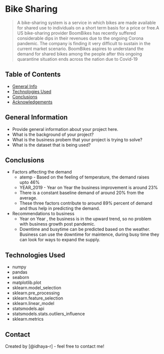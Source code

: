 # Bike Sharing
>    A bike-sharing system is a service in which bikes are made available for shared use to individuals on a short term basis for a price or free.A US bike-sharing provider BoomBikes has recently suffered considerable dips in their revenues due to the ongoing Corona pandemic. The company is finding it very difficult to sustain in the current market scenario.  BoomBikes aspires to understand the demand for shared bikes among the people after this ongoing quarantine situation ends across the nation due to Covid-19



## Table of Contents
* [General Info](#general-information)
* [Technologies Used](#technologies-used)
* [Conclusions](#conclusions)
* [Acknowledgements](#acknowledgements)

<!-- You can include any other section that is pertinent to your problem -->

## General Information
- Provide general information about your project here.
- What is the background of your project?
- What is the business probem that your project is trying to solve?
- What is the dataset that is being used?

<!-- You don't have to answer all the questions - just the ones relevant to your project. -->

## Conclusions
- Factors affecting the demand
     - atemp - Based on the feeling of temperature, the demand raises upto 46%
     - YEAR_2019 - Year on Year the business improvement is around 23%
     - There is a constant baseline demand of around 20% from the average.
     - These three factors contribute to around 89% percent of demand and thus help in predicting the demand.
- Recommendations to business
    - Year on Year , the business is in the upward trend, so no problem with business growth post pandemic.
    - Downtime and busytime can be predicted based on the weather. Business can use the downtime for maintence, during busy time they can look for ways to expand the supply.

<!-- You don't have to answer all the questions - just the ones relevant to your project. -->


## Technologies Used
- numpy
- pandas
- seaborn
- matplotlib.plot
- sklearn.model_selection
- sklearn.pre_processing
- sklearn.feature_selection
- sklearn.linear_model
- statsmodels.api
- statsmodels.stats.outliers_influence
- sklearn.metrics
<!-- As the libraries versions keep on changing, it is recommended to mention the version of library used in this project -->

## Contact
Created by [@idhaya-r] - feel free to contact me!


<!-- Optional -->
<!-- ## License -->
<!-- This project is open source and available under the [... License](). -->

<!-- You don't have to include all sections - just the one's relevant to your project -->
